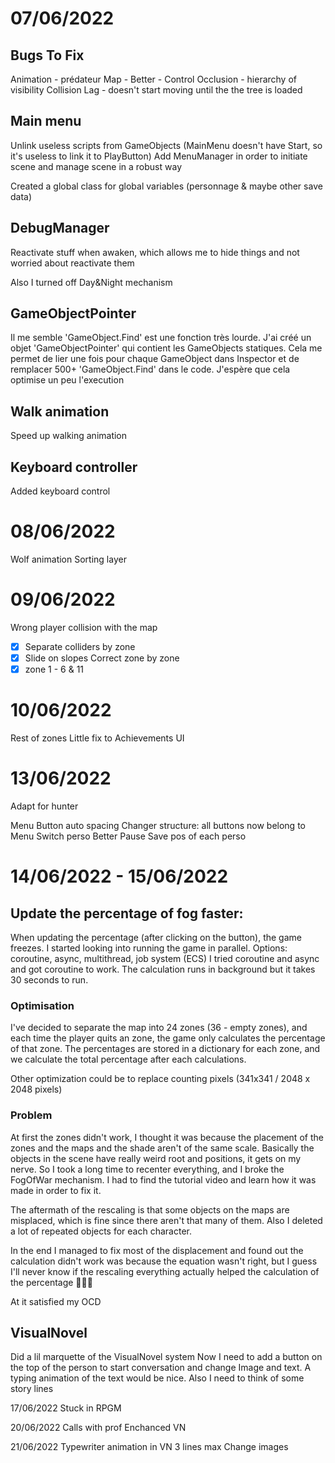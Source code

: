 # 07/06/2022

## Bugs To Fix

Animation - prédateur 
Map - 
Better - Control
Occlusion - hierarchy of visibility 
Collision
Lag - doesn't start moving until the the tree is loaded 

## Main menu
Unlink useless scripts from GameObjects (MainMenu doesn't have Start, so it's useless to link it to PlayButton)
Add MenuManager in order to initiate scene and manage scene in a robust way

Created a global class for global variables (personnage & maybe other save data)

## DebugManager
Reactivate stuff when awaken, which allows me to hide things and not worried about reactivate them

Also I turned off Day&Night mechanism

## GameObjectPointer
Il me semble 'GameObject.Find' est une fonction très lourde. J'ai créé un objet 'GameObjectPointer' qui contient les GameObjects statiques. Cela me permet de lier une fois pour chaque GameObject dans Inspector et de remplacer 500+ 'GameObject.Find' dans le code. J'espère que cela optimise un peu l'execution

## Walk animation 
Speed up walking animation

## Keyboard controller
Added keyboard control

# 08/06/2022
Wolf animation
Sorting layer

# 09/06/2022
Wrong player collision with the map
- [x] Separate colliders by zone
- [x] Slide on slopes
Correct zone by zone
- [x] zone 1 - 6 & 11

# 10/06/2022
Rest of zones
Little fix to Achievements UI

# 13/06/2022
Adapt for hunter

Menu 
Button auto spacing
Changer structure: all buttons now belong to Menu
Switch perso
Better Pause
Save pos of each perso

# 14/06/2022 - 15/06/2022
## Update the percentage of fog faster:
When updating the percentage (after clicking on the button), the game freezes.
I started looking into running the game in parallel. Options: coroutine, async, multithread, job system (ECS)
I tried coroutine and async and got coroutine to work.
The calculation runs in background but it takes 30 seconds to run.

### Optimisation
I've decided to separate the map into 24 zones (36 - empty zones), and each time the player quits an zone, the game only calculates the percentage of that zone. The percentages are stored in a dictionary for each zone, and we calculate the total percentage after each calculations.

Other optimization could be to replace counting pixels (341x341 / 2048 x 2048 pixels)

### Problem
At first the zones didn't work, I thought it was because the placement of the zones and the maps and the shade aren't of the same scale. Basically the objects in the scene have really weird root and positions, it gets on my nerve. So I took a long time to recenter everything, and I broke the FogOfWar mechanism. I had to find the tutorial video and learn how it was made in order to fix it.

The aftermath of the rescaling is that some objects on the maps are misplaced, which is fine since there aren't that many of them. Also I deleted a lot of repeated objects for each character.

In the end I managed to fix most of the displacement and found out the calculation didn't work was because the equation wasn't right, but I guess I'll never know if the rescaling everything actually helped the calculation of the percentage 🤷🏻‍♂️ 

At it satisfied my OCD

## VisualNovel
Did a lil marquette of the VisualNovel system
Now I need to add a button on the top of the person to start conversation and change Image and text. A typing animation of the text would be nice. Also I need to think of some story lines

17/06/2022
Stuck in RPGM

20/06/2022
Calls with prof
Enchanced VN

21/06/2022
Typewriter animation in VN
3 lines max
Change images